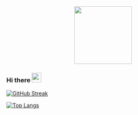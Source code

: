 <div id="header" align="center">
  <img src="https://media.giphy.com/media/MeJgB3yMMwIaHmKD4z/giphy.gif" width="150"/>
</div>

### Hi there   <img src="https://media.giphy.com/media/hvRJCLFzcasrR4ia7z/giphy.gif" width="25"/>

<!-- ![NgoanPham's GitHub stats](https://github-readme-stats.vercel.app/api?username=ngoanpham2302&show_icons=true&theme=radical) -->

[![GitHub Streak](http://github-readme-streak-stats.herokuapp.com?user=ngoanpham2302&theme=radical&date_format=M%20j%5B%2C%20Y%5D)](https://git.io/streak-stats)

[![Top Langs](https://github-readme-stats.vercel.app/api/top-langs/?username=ngoanpham2302&layout=compact&theme=radical)](https://github.com/anuraghazra/github-readme-stats)


<!--
**ngoanpham2302/ngoanpham2302** is a ✨ _special_ ✨ repository because its `README.md` (this file) appears on your GitHub profile.

Here are some ideas to get you started:

- 🔭 I’m currently working on ...
- 🌱 I’m currently learning ...
- 👯 I’m looking to collaborate on ...
- 🤔 I’m looking for help with ...
- 💬 Ask me about ...
- 📫 How to reach me: ...
- 😄 Pronouns: ...
- ⚡ Fun fact: ...
-->
